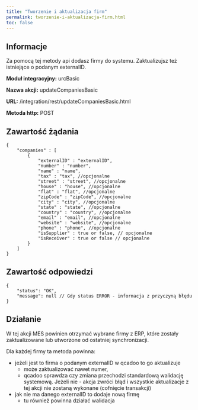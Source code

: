 ```yaml
---
title: "Tworzenie i aktualizacja firm"
permalink: tworzenie-i-aktualizacja-firm.html
toc: false 
---
```


## Informacje

Za pomocą tej metody api dodasz firmy do systemu. Zaktualizujsz też istniejące o podanym externalID. 

  **Moduł integracyjny:** urcBasic

  **Nazwa akcji:** updateCompaniesBasic

  **URL:** /integration/rest/updateCompaniesBasic.html

  **Metoda http:** POST

## Zawartość żądania
~~~~~~~~
{
    "companies" : [
        {
            "externalID" : "externalID",
            "number" : "number",
            "name" : "name",
            "tax" : "tax", //opcjonalne
            "street" : "street", //opcjonalne
            "house" : "house", //opcjonalne
            "flat" : "flat", //opcjonalne
            "zipCode" : "zipCode", //opcjonalne
            "city" : "city", //opcjonalne
            "state" : "state", //opcjonalne
            "country" : "country", //opcjonalne
            "email" : "email", //opcjonalne
            "website" : "website", //opcjonalne
            "phone" : "phone", //opcjonalne
            "isSupplier" : true or false, // opcjonalne
            "isReceiver" : true or false // opcjonalne
        }
    ]
}
~~~~~~~~


## Zawartość odpowiedzi
~~~~~~~~
{
    "status": "OK",
    "message": null // Gdy status ERROR - informacja z przyczyną błędu
}
~~~~~~~~

## Działanie
W tej akcji MES powinien otrzymać wybrane firmy z ERP, które zostały zaktualizowane lub utworzone od ostatniej synchronizacji.

Dla każdej firmy ta metoda powinna:
- jeżeli jest to firma o podanym externalID w qcadoo to go aktualizuje
    - może zaktualizować nawet numer,
    - qcadoo sprawdza czy zmiana przechodzi standardową walidację systemową. Jeżeli nie - akcja zwróci błąd i wszystkie aktualizacje z tej akcji nie zostaną wykonane (cofnięcie transakcji)
- jak nie ma danego externalID to dodaje nową firmę
    - tu również powinna działać walidacja